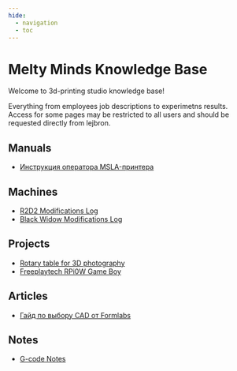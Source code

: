 ```yaml
---
hide:
  - navigation
  - toc
---
```


# Melty Minds Knowledge Base

Welcome to 3d-printing studio knowledge base!  

Everything from employees job descriptions to experimetns results.  
Access for some pages may be restricted to all users and should be requested directly from lejbron.

## Manuals

- [Инструкция оператора MSLA-принтера](msla_print_manual.md)

## Machines

- [R2D2 Modifications Log](r2d2_log.md)
- [Black Widow Modifications Log](black_widow_log.md)

## Projects

- [Rotary table for 3D photography](project_smartable.md)
- [Freeplaytech RPi0W Game Boy](project_freeplaytech_rpi0w_gba.md)

## Articles

- [Гайд по выбору CAD от Formlabs](ru_choosing_cad_software_formlabs.md)

## Notes

- [G-code Notes](gcode_notes.md)